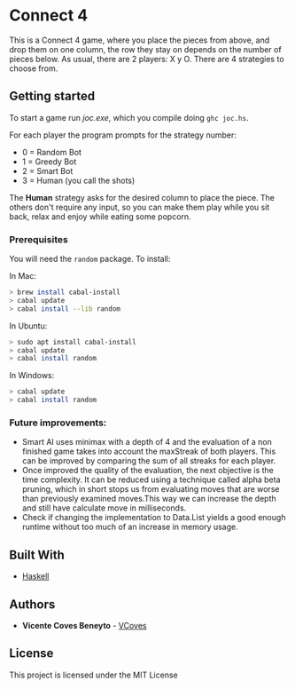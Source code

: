 # Connect 4

This is a Connect 4 game, where you place the pieces from above, and drop them on one column, the row they stay on depends on the number of pieces below.
As usual, there are 2 players: X y O. 
There are 4 strategies to choose from.

## Getting started
To start a game run *joc.exe*, which you compile doing `ghc joc.hs`.

For each player the program prompts for the strategy number:
* 0 = Random Bot
* 1 = Greedy Bot
* 2 = Smart Bot
* 3 = Human (you call the shots)

The **Human** strategy asks for the desired column to place the piece. The others don't require any input, so you can make them play while you sit back, relax and enjoy while eating some popcorn. 

### Prerequisites

You will need the `random` package.
To install:

In Mac:

```bash
> brew install cabal-install
> cabal update
> cabal install --lib random
```

In Ubuntu:

```bash
> sudo apt install cabal-install
> cabal update
> cabal install random
```

In Windows:

```bash
> cabal update
> cabal install random
```

### Future improvements:
* Smart AI uses minimax with a depth of 4 and the evaluation of a non finished game takes into account the maxStreak of both players. This can be improved by comparing the sum of all streaks for each player. 
* Once improved the quality of the evaluation, the next objective is the time complexity. It can be reduced using a technique called alpha beta pruning, which in short stops us from evaluating moves that are worse than previously examined moves.This way we can increase the depth and still have calculate move in milliseconds. 
* Check if changing the implementation to Data.List yields a good enough runtime without too much of an increase in memory usage.

## Built With

* [Haskell](https://www.haskell.org/)

## Authors

* **Vicente Coves Beneyto** - [VCoves](https://github.com/VCoves)

## License

This project is licensed under the MIT License